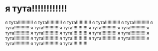 # я тута!!!!!!!!!!!!
 я тута!!!!!!!!!!!!
 я тута!!!!!!!!!!!!
 я тута!!!!!!!!!!!!
 я тута!!!!!!!!!!!!
 я тута!!!!!!!!!!!!
 я тута!!!!!!!!!!!!
 я тута!!!!!!!!!!!!
 я тута!!!!!!!!!!!!
 я тута!!!!!!!!!!!!
 я тута!!!!!!!!!!!!
 я тута!!!!!!!!!!!!
 я тута!!!!!!!!!!!!
 я тута!!!!!!!!!!!!
 я тута!!!!!!!!!!!!
 я тута!!!!!!!!!!!!
 я тута!!!!!!!!!!!!
 я тута!!!!!!!!!!!!
 я тута!!!!!!!!!!!!
 я тута!!!!!!!!!!!!
 я тута!!!!!!!!!!!!
 я тута!!!!!!!!!!!!
 я тута!!!!!!!!!!!!
 я тута!!!!!!!!!!!!
